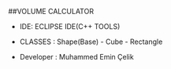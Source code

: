 ##VOLUME CALCULATOR

- IDE: ECLIPSE IDE(C++ TOOLS)
- CLASSES : Shape(Base) - Cube - Rectangle




- Developer : Muhammed Emin Çelik
